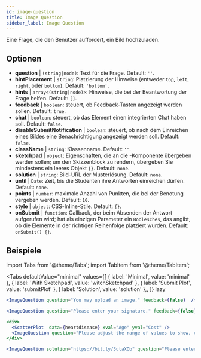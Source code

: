```yaml
---
id: image-question 
title: Image Question
sidebar_label: Image Question
---
```


Eine Frage, die den Benutzer auffordert, ein Bild hochzuladen.

## Optionen

* __question__ | `(string|node)`: Text für die Frage. Default: `''`.
* __hintPlacement__ | `string`: Platzierung der Hinweise (entweder `top`, `left`, `right`, oder `bottom`). Default: `'bottom'`.
* __hints__ | `array<(string|node)>`: Hinweise, die bei der Beantwortung der Frage helfen. Default: `[]`.
* __feedback__ | `boolean`: steuert, ob Feedback-Tasten angezeigt werden sollen. Default: `true`.
* __chat__ | `boolean`: steuert, ob das Element einen integrierten Chat haben soll. Default: `false`.
* __disableSubmitNotification__ | `boolean`: steuert, ob nach dem Einreichen eines Bildes eine Benachrichtigung angezeigt werden soll. Default: `false`.
* __className__ | `string`: Klassenname. Default: `''`.
* __sketchpad__ | `object`: Eigenschaften, die an die <Sketchpad />-Komponente übergeben werden sollen; um den Skizzenblock zu rendern, übergeben Sie mindestens ein leeres Objekt `{}`. Default: `none`.
* __solution__ | `string`: Bild-URL der Musterlösung. Default: `none`.
* __until__ | `Date`: Zeit, bis die Studenten ihre Antworten einreichen dürfen. Default: `none`.
* __points__ | `number`: maximale Anzahl von Punkten, die bei der Benotung vergeben werden. Default: `10`.
* __style__ | `object`: CSS-Inline-Stile. Default: `{}`.
* __onSubmit__ | `function`: Callback, der beim Absenden der Antwort aufgerufen wird; hat als einzigen Parameter ein `Boolesches`, das angibt, ob die Elemente in der richtigen Reihenfolge platziert wurden. Default: `onSubmit() {}`.


## Beispiele

import Tabs from '@theme/Tabs';
import TabItem from '@theme/TabItem';

<Tabs
    defaultValue="minimal"
    values={[
        { label: 'Minimal', value: 'minimal' },
        { label: 'With Sketchpad', value: 'witchSketchpad' },
        { label: 'Submit Plot', value: 'submitPlot' },
        { label: 'Solution', value: 'solution' },,
    ]}
    lazy
>

<TabItem value="minimal">

```jsx live
<ImageQuestion question="You may upload an image." feedback={false}  />
```
</TabItem>

<TabItem value="witchSketchpad">

```jsx live
<ImageQuestion question="Please enter your signature." feedback={false} sketchpad={{ canvasHeight: 300}} />
```

</TabItem>

<TabItem value="submitPlot">

```jsx live
<div>
  <ScatterPlot  data={heartdisease} xval="Age" yval="Cost" />
  <ImageQuestion question="Please adjust the range of values to show, change the axis labels and title of the plot, and submit your result." />
</div>
```
</TabItem>

<TabItem value="solution">

```jsx live
<ImageQuestion solution="https://bit.ly/3utaXOb" question="Please enter the Greek letter 'Gamma'." feedback={false} sketchpad={{ canvasHeight: 300}} />
```
</TabItem>

</Tabs>
